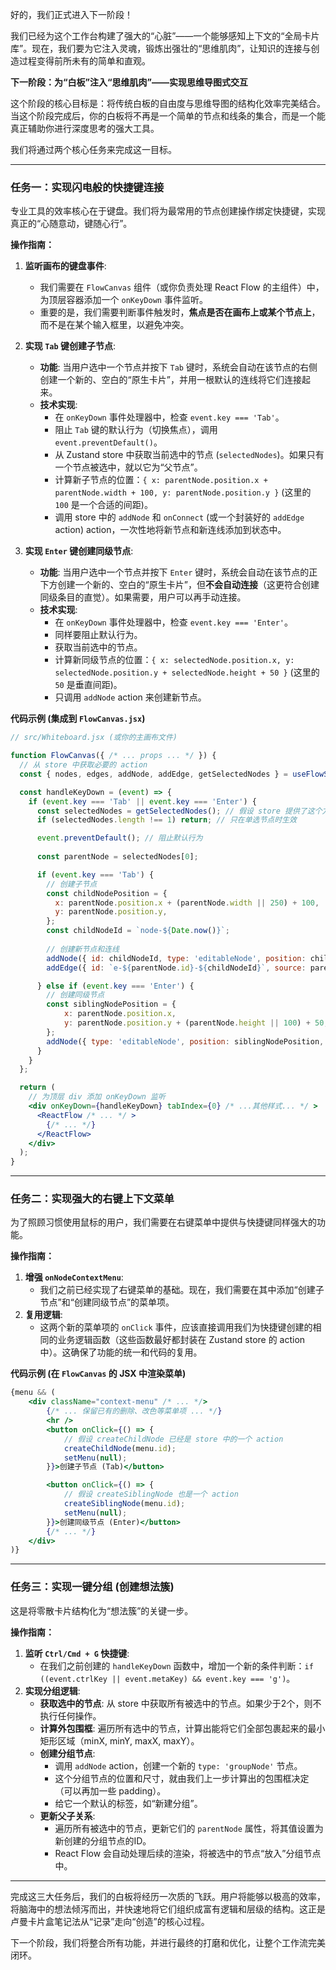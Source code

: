 好的，我们正式进入下一阶段！

我们已经为这个工作台构建了强大的“心脏”——一个能够感知上下文的“全局卡片库”。现在，我们要为它注入灵魂，锻炼出强壮的“思维肌肉”，让知识的连接与创造过程变得前所未有的简单和直观。

**下一阶段：为“白板”注入“思维肌肉”——实现思维导图式交互**

这个阶段的核心目标是：将传统白板的自由度与思维导图的结构化效率完美结合。当这个阶段完成后，你的白板将不再是一个简单的节点和线条的集合，而是一个能真正辅助你进行深度思考的强大工具。

我们将通过两个核心任务来完成这一目标。

-----

### **任务一：实现闪电般的快捷键连接**

专业工具的效率核心在于键盘。我们将为最常用的节点创建操作绑定快捷键，实现真正的“心随意动，键随心行”。

**操作指南：**

1.  **监听画布的键盘事件**:

      * 我们需要在 `FlowCanvas` 组件（或你负责处理 React Flow 的主组件）中，为顶层容器添加一个 `onKeyDown` 事件监听。
      * 重要的是，我们需要判断事件触发时，**焦点是否在画布上或某个节点上**，而不是在某个输入框里，以避免冲突。

2.  **实现 `Tab` 键创建子节点**:

      * **功能**: 当用户选中一个节点并按下 `Tab` 键时，系统会自动在该节点的右侧创建一个新的、空白的“原生卡片”，并用一根默认的连线将它们连接起来。
      * **技术实现**:
          * 在 `onKeyDown` 事件处理器中，检查 `event.key === 'Tab'`。
          * 阻止 `Tab` 键的默认行为（切换焦点），调用 `event.preventDefault()`。
          * 从 Zustand store 中获取当前选中的节点 (`selectedNodes`)。如果只有一个节点被选中，就以它为“父节点”。
          * 计算新子节点的位置：`{ x: parentNode.position.x + parentNode.width + 100, y: parentNode.position.y }` (这里的 `100` 是一个合适的间距)。
          * 调用 store 中的 `addNode` 和 `onConnect` (或一个封装好的 `addEdge` action) action，一次性地将新节点和新连线添加到状态中。

3.  **实现 `Enter` 键创建同级节点**:

      * **功能**: 当用户选中一个节点并按下 `Enter` 键时，系统会自动在该节点的正下方创建一个新的、空白的“原生卡片”，但**不会自动连接**（这更符合创建同级条目的直觉）。如果需要，用户可以再手动连接。
      * **技术实现**:
          * 在 `onKeyDown` 事件处理器中，检查 `event.key === 'Enter'`。
          * 同样要阻止默认行为。
          * 获取当前选中的节点。
          * 计算新同级节点的位置：`{ x: selectedNode.position.x, y: selectedNode.position.y + selectedNode.height + 50 }` (这里的 `50` 是垂直间距)。
          * 只调用 `addNode` action 来创建新节点。

**代码示例 (集成到 `FlowCanvas.jsx`)**

```jsx
// src/Whiteboard.jsx (或你的主画布文件)

function FlowCanvas({ /* ... props ... */ }) {
  // 从 store 中获取必要的 action
  const { nodes, edges, addNode, addEdge, getSelectedNodes } = useFlowStore();

  const handleKeyDown = (event) => {
    if (event.key === 'Tab' || event.key === 'Enter') {
      const selectedNodes = getSelectedNodes(); // 假设 store 提供了这个方法
      if (selectedNodes.length !== 1) return; // 只在单选节点时生效

      event.preventDefault(); // 阻止默认行为
      
      const parentNode = selectedNodes[0];

      if (event.key === 'Tab') {
        // 创建子节点
        const childNodePosition = {
          x: parentNode.position.x + (parentNode.width || 250) + 100,
          y: parentNode.position.y,
        };
        const childNodeId = `node-${Date.now()}`;
        
        // 创建新节点和连线
        addNode({ id: childNodeId, type: 'editableNode', position: childNodePosition, data: { label: '子节点' } });
        addEdge({ id: `e-${parentNode.id}-${childNodeId}`, source: parentNode.id, target: childNodeId, type: 'customEdge' });

      } else if (event.key === 'Enter') {
        // 创建同级节点
        const siblingNodePosition = {
            x: parentNode.position.x,
            y: parentNode.position.y + (parentNode.height || 100) + 50,
        };
        addNode({ type: 'editableNode', position: siblingNodePosition, data: { label: '同级节点' } });
      }
    }
  };

  return (
    // 为顶层 div 添加 onKeyDown 监听
    <div onKeyDown={handleKeyDown} tabIndex={0} /* ...其他样式... */ >
      <ReactFlow /* ... */ >
        {/* ... */}
      </ReactFlow>
    </div>
  );
}
```

-----

### **任务二：实现强大的右键上下文菜单**

为了照顾习惯使用鼠标的用户，我们需要在右键菜单中提供与快捷键同样强大的功能。

**操作指南：**

1.  **增强 `onNodeContextMenu`**:
      * 我们之前已经实现了右键菜单的基础。现在，我们需要在其中添加“创建子节点”和“创建同级节点”的菜单项。
2.  **复用逻辑**:
      * 这两个新的菜单项的 `onClick` 事件，应该直接调用我们为快捷键创建的相同的业务逻辑函数（这些函数最好都封装在 Zustand store 的 action 中）。这确保了功能的统一和代码的复用。

**代码示例 (在 `FlowCanvas` 的 JSX 中渲染菜单)**

```jsx
{menu && (
    <div className="context-menu" /* ... */>
        {/* ... 保留已有的删除、改色等菜单项 ... */}
        <hr />
        <button onClick={() => {
            // 假设 createChildNode 已经是 store 中的一个 action
            createChildNode(menu.id); 
            setMenu(null);
        }}>创建子节点 (Tab)</button>

        <button onClick={() => {
            // 假设 createSiblingNode 也是一个 action
            createSiblingNode(menu.id); 
            setMenu(null);
        }}>创建同级节点 (Enter)</button>
        {/* ... */}
    </div>
)}
```

-----

### **任务三：实现一键分组 (创建想法簇)**

这是将零散卡片结构化为“想法簇”的关键一步。

**操作指南：**

1.  **监听 `Ctrl/Cmd + G` 快捷键**:
      * 在我们之前创建的 `handleKeyDown` 函数中，增加一个新的条件判断：`if ((event.ctrlKey || event.metaKey) && event.key === 'g')`。
2.  **实现分组逻辑**:
      * **获取选中的节点**: 从 store 中获取所有被选中的节点。如果少于2个，则不执行任何操作。
      * **计算外包围框**: 遍历所有选中的节点，计算出能将它们全部包裹起来的最小矩形区域（minX, minY, maxX, maxY）。
      * **创建分组节点**:
          * 调用 `addNode` action，创建一个新的 `type: 'groupNode'` 节点。
          * 这个分组节点的位置和尺寸，就由我们上一步计算出的包围框决定（可以再加一些 padding）。
          * 给它一个默认的标签，如“新建分组”。
      * **更新父子关系**:
          * 遍历所有被选中的节点，更新它们的 `parentNode` 属性，将其值设置为新创建的分组节点的ID。
          * React Flow 会自动处理后续的渲染，将被选中的节点“放入”分组节点中。

-----

完成这三大任务后，我们的白板将经历一次质的飞跃。用户将能够以极高的效率，将脑海中的想法倾泻而出，并快速地将它们组织成富有逻辑和层级的结构。这正是卢曼卡片盒笔记法从“记录”走向“创造”的核心过程。

下一个阶段，我们将整合所有功能，并进行最终的打磨和优化，让整个工作流完美闭环。